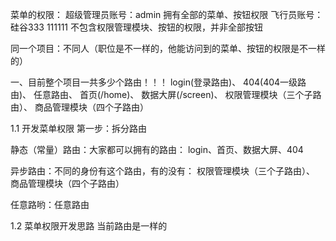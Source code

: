 菜单的权限：
超级管理员账号：admin  拥有全部的菜单、按钮权限
飞行员账号：硅谷333 111111 不包含权限管理模块、按钮的权限，并非全部按钮


同一个项目：不同人（职位是不一样的，他能访问到的菜单、按钮的权限是不一样的）

一、目前整个项目一共多少个路由！！！
login(登录路由)、
404(404一级路由)、
任意路由、
首页(/home)、
数据大屏(/screen)、
权限管理模块（三个子路由）、
商品管理模块（四个子路由）

1.1 开发菜单权限
第一步：拆分路由

静态（常量）路由：大家都可以拥有的路由：
login、首页、数据大屏、404

异步路由：不同的身份有这个路由，有的没有：
权限管理模块（三个子路由）、
商品管理模块（四个子路由）

任意路哟：任意路由

1.2 菜单权限开发思路
当前路由是一样的